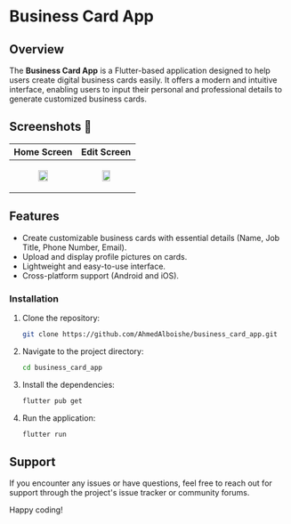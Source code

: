 # Business Card App

## Overview
The **Business Card App** is a Flutter-based application designed to help users create digital business cards easily. It offers a modern and intuitive interface, enabling users to input their personal and professional details to generate customized business cards.

## Screenshots 📱

| Home Screen | Edit Screen |
|----------------------|----------------------|
|<p align="center">  <img src="https://github.com/user-attachments/assets/76adec3e-08d9-40f7-910a-2f3355ef2413" width="40%" height="40%" align=”middle”></p> | <p align="center">  <img src="https://github.com/user-attachments/assets/ef45cbf1-89a6-4979-87ce-c658be2a46e4" width="40%" height="40%" align=”middle”></p> | 


## Features
- Create customizable business cards with essential details (Name, Job Title, Phone Number, Email).
- Upload and display profile pictures on cards.
- Lightweight and easy-to-use interface.
- Cross-platform support (Android and iOS).


### Installation

1. Clone the repository:

   ```bash
   git clone https://github.com/AhmedAlboishe/business_card_app.git
   ```
2. Navigate to the project directory:

   ```bash
   cd business_card_app
   ```
   
3. Install the dependencies:
   
   ```bash
   flutter pub get
   ```
4. Run the application:

   ```bash
   flutter run
   ```
## Support

If you encounter any issues or have questions, feel free to reach out for support through the project's issue tracker or community forums.

Happy coding!
